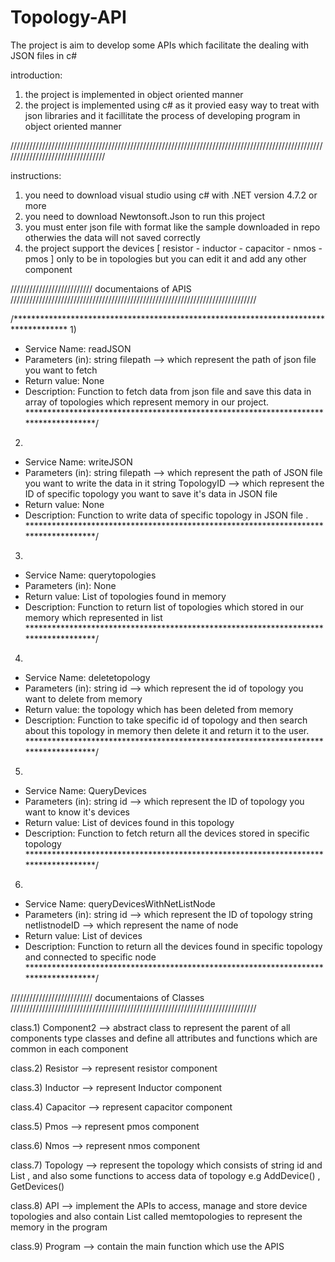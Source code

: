 # Topology-API
The project is aim to develop some APIs which facilitate the dealing with JSON files in c#

introduction:
1) the project is implemented in object oriented manner
2) the project is implemented using c# as it provied easy way to treat with json libraries and it facillitate the process of developing program in object oriented manner

/////////////////////////////////////////////////////////////////////////////////////////////////////////////////////////////////

instructions: 
1) you need to download visual studio using c# with .NET version 4.7.2 or more 
2) you need to download Newtonsoft.Json to run this project 
3) you must enter json file with format like the sample downloaded in repo otherwies the data will not saved correctly 
4) the project support the devices [ resistor - inductor - capacitor - nmos - pmos ] only to be in topologies but you can edit it and add any other component 

////////////////////////// documentaions of APIS //////////////////////////////////////////////////////////////////////////////

 /************************************************************************************
1)
* Service Name: readJSON
* Parameters (in): string filepath --> which represent the path of json file you want to fetch 
* Return value: None
* Description: Function to fetch data from json file and save this data in array of topologies which represent memory in our project.
************************************************************************************/
2)
* Service Name: writeJSON
* Parameters (in): string filepath --> which represent the path of JSON file you want to write the data in it 
                   string TopologyID --> which represent the ID of specific topology you want to save it's data in JSON file                
* Return value: None
* Description: Function to write data of specific topology in JSON file .
************************************************************************************/
3)
* Service Name: querytopologies
* Parameters (in): None
* Return value: List of topologies found in memory 
* Description: Function to return list of topologies which stored in our memory which represented in list
************************************************************************************/
4)
* Service Name: deletetopology
* Parameters (in): string id --> which represent the id of topology you want to delete from memory
* Return value: the topology which has been deleted from memory
* Description: Function to take specific id of topology and then search about this topology in memory then delete it and return it to the user.
************************************************************************************/
5)
* Service Name: QueryDevices
* Parameters (in): string id --> which represent the ID of topology you want to know it's devices
* Return value: List of devices found in this topology
* Description: Function to fetch return all the devices stored in specific topology 
************************************************************************************/
6)
* Service Name: queryDevicesWithNetListNode
* Parameters (in): string id --> which represent the ID of topology
                   string netlistnodeID --> which represent the name of node                 
* Return value: List of devices
* Description: Function to return all the devices found in specific topology and connected to specific node 
************************************************************************************/

////////////////////////// documentaions of Classes //////////////////////////////////////////////////////////////////////////////

class.1) Component2 --> abstract class to represent the parent of all components type classes and define all attributes and functions which are common in each component 

class.2) Resistor --> represent resistor component

class.3) Inductor --> represent Inductor component

class.4) Capacitor --> represent capacitor component 

class.5) Pmos --> represent pmos component 

class.6) Nmos --> represent nmos component

class.7) Topology --> represent the topology which consists of string id and List<Component2> , and also some functions to access data of topology e.g AddDevice() , GetDevices()

class.8) API --> implement the APIs to access, manage and store device topologies and also contain List<Topology> called memtopologies to represent the memory in the program 
 
class.9) Program --> contain the main function which use the APIS 
